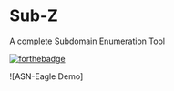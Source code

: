 # Sub-Z

A complete Subdomain Enumeration Tool

[![forthebadge](https://forthebadge.com/images/badges/made-with-python.svg)](https://forthebadge.com)

![ASN-Eagle Demo]
